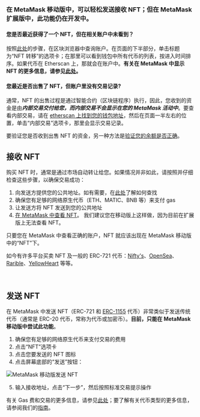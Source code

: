 ### 在 **MetaMask 移动版**中，可以轻松发送接收 NFT；但在 MetaMask 扩展版中，此功能仍在开发中。


#### 您是否最近获得了一个 NFT，但在相关账户中未看到？


按照[此处](https://support.metamask.io/hc/en-us/articles/360057536611)的步骤，在区块浏览器中查询账户。在页面的下半部分，单击标题为“NFT 转移”的选项卡；在那里可以看到钱包中所有代币的列表，按进入时间排序。如果代币在 Etherscan 上，那就会在账户中。**有关在 MetaMask 中显示 NFT 的更多信息，请参见[此处](https://support.metamask.io/hc/en-us/articles/360058238591)。**


#### 您最近是否出售了 NFT，但账户里没有交易记录?


通常，NFT 的出售过程是通过智能合约（区块链程序）执行，因此，您收到的资金是由***内部交易交付给您，而内部交易不会显示在您的 MetaMask 活动中***。要查看内部交易，请在 [etherscan 上找到您的钱包地址](https://support.metamask.io/hc/en-us/articles/360057536611)，然后在页面一半左右的位置，单击“内部交易”选项卡，那里会显示交易记录。


要验证您是否收到出售 NFT 的资金，另一种方法是[验证您的余额是否正确](https://support.metamask.io/hc/en-us/articles/4407623354139)。



接收 NFT
-------


购买 NFT 时，通常是通过市场自动转让给您。如果情况并非如此，请按照并仔细检查这些步骤，以确保交易成功：


1. 向发送方提供您的公共地址。如有需要，在[此处](https://support.metamask.io/hc/en-us/articles/360015289512)了解如何查找
2. 确保您有足够的网络原生代币（ETH、MATIC、BNB 等）来支付 gas
3. 让发送方将 NFT 发送到您的公共地址
4. [在 MetaMask 中查看 NFT](https://support.metamask.io/hc/en-us/articles/360058238591)。 我们建议您在移动版上这样做，因为目前在扩展版上无法查看 NFT。


只要您在 MetaMask 中查看正确的账户，NFT 就应该出现在 MetaMask 移动版中的“NFT”下。


如今有许多平台买卖 NFT 及一般的 ERC-721 代币：[Nifty's](https://niftys.com/)、[OpenSea](https://opensea.io/)、[Rarible](https://rarible.com/)、[YellowHeart](https://yh.io/) 等等。


 


发送 NFT
------


在 MetaMask 中发送 NFT（ERC-721 和 [ERC-1155](https://support.metamask.io/hc/en-us/articles/360058488651) 代币）非常类似于发送传统代币（通常是 ERC-20 代币，常称为代币或加密币）。**目前，只能在 MetaMask 移动版中尝试此功能**。


1. 确保您有足够的网络原生代币来支付交易的费用
2. 点击“NFT”选项卡
3. 点击您要发送的 NFT 图标
4. 点击屏幕底部的“发送”按钮：


![MetaMask 移动版发送 NFT](https://support.metamask.io/hc/article_attachments/12539451275163)


5. 输入接收地址，点击“下一步”，然后按照标准交易提示操作


有关 Gas 费和交易的更多信息，请参见[此处](https://support.metamask.io/hc/en-us/articles/4404600179227-User-Guide-Gas)；要了解有关代币类型的更多信息，请参阅我们的[指南](https://support.metamask.io/hc/en-us/articles/4405497827355-User-guide-Tokens)。


